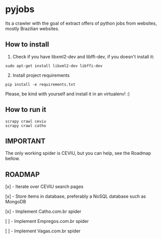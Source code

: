 pyjobs
======

Its a crawler with the goal of extract offers of python jobs from websites, mostly Brazilian websites.

How to install
---------------

1) Check if you have libxml2-dev and libffi-dev, if you doesn't install it:

```sudo apt-get install libxml2-dev libffi-dev```

2) Install project requirements

```pip install -e requirements.txt```

Please, be kind with yourself and install it in an virtualenv! :)

How to run it
--------------

```scrapy crawl ceviu```  
```scrapy crawl catho```

IMPORTANT
---------

The only working spider is CEVIU, but you can help, see the Roadmap bellow.

ROADMAP
-------

[x] - Iterate over CEVIU search pages

[x] - Store items in database, preferably a NoSQL database such as MongoDB

[x] - Implement Catho.com.br spider

[ ] - Implement Empregos.com.br spider

[ ] - Implement Vagas.com.br spider
